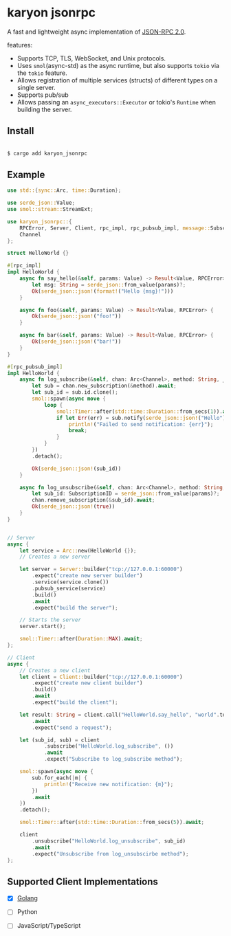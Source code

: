 # karyon jsonrpc

A fast and lightweight async implementation of [JSON-RPC
2.0](https://www.jsonrpc.org/specification).

features: 
- Supports TCP, TLS, WebSocket, and Unix protocols.
- Uses `smol`(async-std) as the async runtime, but also supports `tokio` via the 
  `tokio` feature.
- Allows registration of multiple services (structs) of different types on a
  single server.
- Supports pub/sub  
- Allows passing an `async_executors::Executor` or tokio's `Runtime` when building
  the server.


## Install 

```bash
    
$ cargo add karyon_jsonrpc 

```

## Example

```rust
use std::{sync::Arc, time::Duration};

use serde_json::Value;
use smol::stream::StreamExt;

use karyon_jsonrpc::{
    RPCError, Server, Client, rpc_impl, rpc_pubsub_impl, message::SubscriptionID, 
    Channel
};

struct HelloWorld {}

#[rpc_impl]
impl HelloWorld {
    async fn say_hello(&self, params: Value) -> Result<Value, RPCError> {
        let msg: String = serde_json::from_value(params)?;
        Ok(serde_json::json!(format!("Hello {msg}!")))
    }

    async fn foo(&self, params: Value) -> Result<Value, RPCError> {
        Ok(serde_json::json!("foo!"))
    }

    async fn bar(&self, params: Value) -> Result<Value, RPCError> {
        Ok(serde_json::json!("bar!"))
    }
}

#[rpc_pubsub_impl]
impl HelloWorld {
    async fn log_subscribe(&self, chan: Arc<Channel>, method: String, _params: Value) -> Result<Value, RPCError> {
        let sub = chan.new_subscription(&method).await;
        let sub_id = sub.id.clone();
        smol::spawn(async move {
            loop {
                smol::Timer::after(std::time::Duration::from_secs(1)).await;
                if let Err(err) = sub.notify(serde_json::json!("Hello")).await {
                    println!("Failed to send notification: {err}");
                    break;
                }
            }
        })
        .detach();

        Ok(serde_json::json!(sub_id))
    }

    async fn log_unsubscribe(&self, chan: Arc<Channel>, method: String, params: Value) -> Result<Value, RPCError> {
        let sub_id: SubscriptionID = serde_json::from_value(params)?;
        chan.remove_subscription(&sub_id).await;
        Ok(serde_json::json!(true))
    }
}


// Server
async {
    let service = Arc::new(HelloWorld {});
    // Creates a new server

    let server = Server::builder("tcp://127.0.0.1:60000")
        .expect("create new server builder")
        .service(service.clone())
        .pubsub_service(service)
        .build()
        .await
        .expect("build the server");

    // Starts the server
    server.start();

    smol::Timer::after(Duration::MAX).await;
};

// Client
async {
    // Creates a new client
    let client = Client::builder("tcp://127.0.0.1:60000")
        .expect("create new client builder")
        .build()
        .await
        .expect("build the client");

    let result: String = client.call("HelloWorld.say_hello", "world".to_string())
        .await
        .expect("send a request");

    let (sub_id, sub) = client
            .subscribe("HelloWorld.log_subscribe", ())
            .await
            .expect("Subscribe to log_subscribe method");

    smol::spawn(async move {
        sub.for_each(|m| {
            println!("Receive new notification: {m}");
        })
        .await
    })
    .detach();

    smol::Timer::after(std::time::Duration::from_secs(5)).await;

    client
        .unsubscribe("HelloWorld.log_unsubscribe", sub_id)
        .await
        .expect("Unsubscribe from log_unsubscirbe method");
};

```

## Supported Client Implementations 

- [X] [Golang](https://github.com/karyontech/karyon-go)
- [ ] Python 
- [ ] JavaScript/TypeScript 


